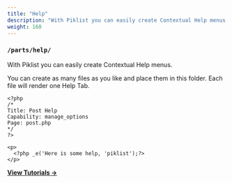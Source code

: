 ```yaml
---
title: "Help"
description: "With Piklist you can easily create Contextual Help menus."
weight: 160
---
```


### `/parts/help/`

With Piklist you can easily create Contextual Help menus.

You can create as many files as you like and place them in this folder. Each file will render one Help Tab.

```
<?php
/*
Title: Post Help
Capability: manage_options
Page: post.php
*/
?>

<p>
  <?php _e('Here is some help, 'piklist');?>
</p>

```

**[View Tutorials &rightarrow;](/tutorials/help/)**
